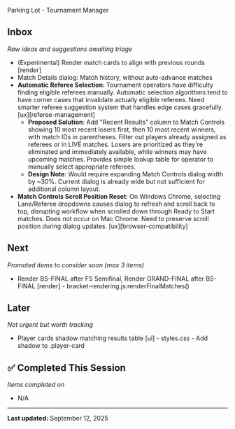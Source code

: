  Parking Lot - Tournament Manager

## Inbox
*Raw ideas and suggestions awaiting triage*
- (Experimental) Render match cards to align with previous rounds [render]
- Match Details dialog: Match history, without auto-advance matches
- **Automatic Referee Selection**: Tournament operators have difficulty finding eligible referees manually. Automatic selection algorithms tend to have corner cases that invalidate actually eligible referees. Need smarter referee suggestion system that handles edge cases gracefully. [ux][referee-management]
  - **Proposed Solution**: Add "Recent Results" column to Match Controls showing 10 most recent losers first, then 10 most recent winners, with match IDs in parentheses. Filter out players already assigned as referees or in LIVE matches. Losers are prioritized as they're eliminated and immediately available, while winners may have upcoming matches. Provides simple lookup table for operator to manually select appropriate referees.
  - **Design Note**: Would require expanding Match Controls dialog width by ~30%. Current dialog is already wide but not sufficient for additional column layout.
- **Match Controls Scroll Position Reset**: On Windows Chrome, selecting Lane/Referee dropdowns causes dialog to refresh and scroll back to top, disrupting workflow when scrolled down through Ready to Start matches. Does not occur on Mac Chrome. Need to preserve scroll position during dialog updates. [ux][browser-compatibility]
## Next  
*Promoted items to consider soon (max 3 items)*
- Render BS-FINAL after FS Semifinal, Render GRAND-FINAL after BS-FINAL [render] - bracket-rendering.js:renderFinalMatches()

## Later
*Not urgent but worth tracking*
- Player cards shadow matching results table [ui] - styles.css - Add shadow to .player-card

## ✅ Completed This Session
*Items completed on <date>*
- N/A

---
**Last updated:** September 12, 2025
